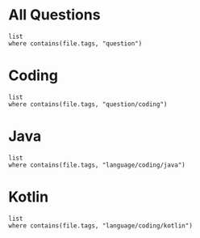 # All Questions

```dataview
list
where contains(file.tags, "question")
```

# Coding

```dataview
list
where contains(file.tags, "question/coding")
```

# Java

```dataview
list
where contains(file.tags, "language/coding/java")
```

# Kotlin

```dataview
list
where contains(file.tags, "language/coding/kotlin")
```